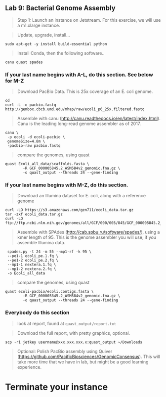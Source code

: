 Lab 9: Bacterial Genome Assembly
--

> Step 1: Launch an instance on Jetstream. For this exercise, we will use a m1.xlarge instance.

> Update, upgrade, install...

```
sudo apt-get -y install build-essential python
```

>Install Conda, then the following software..

```
canu quast spades
```


### If your last name begins with A-L, do this section. See below for M-Z

> Download PacBio Data. This is 25x coverage of an E. coli genome.

```
cd
curl -L -o pacbio.fastq http://gembox.cbcb.umd.edu/mhap/raw/ecoli_p6_25x.filtered.fastq
```


> Assemble with canu (http://canu.readthedocs.io/en/latest/index.html). Canu is the leading long-read genome assembler as of 2017.

```
canu \
 -p ecoli -d ecoli-pacbio \
 genomeSize=4.8m \
 -pacbio-raw pacbio.fastq
 ```


 > compare the genomes, using quast

 ```
 quast Ecoli_all_data/scaffolds.fasta \
         -R GCF_000005845.2_ASM584v2_genomic.fna.gz \
         -o quast_output --threads 24 --gene-finding
 ```

 ### If your last name begins with M-Z, do this section.


 > Download an Illumina dataset for E. coli, along with a reference genome

 ```
 curl -LO https://s3.amazonaws.com/gen711/ecoli_data.tar.gz
 tar -zxf ecoli_data.tar.gz
 curl -LO ftp://ftp.ncbi.nlm.nih.gov/genomes/all/GCF/000/005/845/GCF_000005845.2_ASM584v2/GCF_000005845.2_ASM584v2_genomic.fna.gz
 ```

> Assemble with SPAdes (http://cab.spbu.ru/software/spades/), using a kmer length of 95. This is the genome assembler you will use, if you assemble Illumina data.

```
 spades.py -t 24 -m 55 --mp1-rf -k 95 \
 --pe1-1 ecoli_pe.1.fq \
 --pe1-2 ecoli_pe.2.fq \
 --mp1-1 nextera.1.fq \
 --mp1-2 nextera.2.fq \
 -o Ecoli_all_data
```

> compare the genomes, using quast

```
quast ecoli-pacbio/ecoli.contigs.fasta \
        -R GCF_000005845.2_ASM584v2_genomic.fna.gz \
        -o quast_output --threads 24 --gene-finding
```

### Everybody do this section

> look at report, found at `quast_output/report.txt`

> Download the full report, with pretty graphics, optional.
```
scp -ri jetkey username@xxx.xxx.xxx.x:quast_output ~/Downloads
```

> Optional: Polish PacBio assembly using Quiver (https://github.com/PacificBiosciences/GenomicConsensus). This will take more time that we have in lab, but might be a good learning experience.

# Terminate your instance
